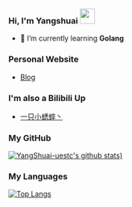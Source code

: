 ### Hi, I'm Yangshuai <img src="https://raw.githubusercontent.com/MartinHeinz/MartinHeinz/master/wave.gif" width="30px">

- 🌱 I’m currently learning **Golang**

### Personal Website
- [Blog](https://yangshuai-uestc.github.io/)

### I'm also a Bilibili Up
- [一只小蟋蟀丶](https://space.bilibili.com/7271628)

### My GitHub
[![YangShuai-uestc's github stats](https://github-readme-stats.vercel.app/api?username=YangShuai-uestc&count_private=true))](https://github.com/anuraghazra/github-readme-stats)

### My Languages
[![Top Langs](https://github-readme-stats.vercel.app/api/top-langs/?username=YangShuai-uestc&layout=compact)](https://github.com/anuraghazra/github-readme-stats)

<!--
**YangShuai-uestc/YangShuai-uestc** is a ✨ _special_ ✨ repository because its `README.md` (this file) appears on your GitHub profile.

Here are some ideas to get you started:

- 🔭 I’m currently working on ...
- 🌱 I’m currently learning ...
- 👯 I’m looking to collaborate on ...
- 🤔 I’m looking for help with ...
- 💬 Ask me about ...
- 📫 How to reach me: ...
- 😄 Pronouns: ...
- ⚡ Fun fact: ...
-->
